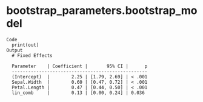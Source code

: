 # bootstrap_parameters.bootstrap_model

    Code
      print(out)
    Output
      # Fixed Effects
      
      Parameter    | Coefficient |       95% CI |      p
      --------------------------------------------------
      (Intercept)  |        2.25 | [1.79, 2.69] | < .001
      Sepal.Width  |        0.60 | [0.47, 0.72] | < .001
      Petal.Length |        0.47 | [0.44, 0.50] | < .001
      lin_comb     |        0.13 | [0.00, 0.24] | 0.036 

